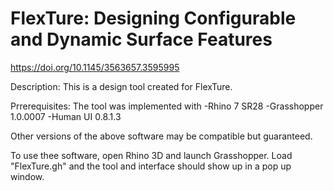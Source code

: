 # FlexTure: Designing Configurable and Dynamic Surface Features
https://doi.org/10.1145/3563657.3595995

Description:
This is a design tool created for FlexTure.

Prrerequisites:
The tool was implemented with
-Rhino 7 SR28
-Grasshopper 1.0.0007
-Human UI 0.8.1.3

Other versions of the above software may be compatible but guaranteed.

To use thee software, open Rhino 3D and launch Grasshopper. Load "FlexTure.gh" and the tool and interface should show up in a pop up window.
